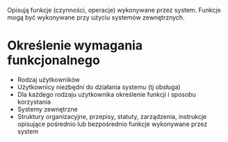 Opisują funkcje (czynności, operacje) wykonywane przez system. Funkcje mogą być wykonywane przy użyciu systemów zewnętrznych.

# Określenie wymagania funkcjonalnego
- Rodzaj użytkowników
- Użytkownicy niezbędni do działania systemu (tj obsługa)
- Dla każdego rodzaju użytkownika określenie funkcji i sposobu korzystania
- Systemy zewnętrzne
- Struktury organizacyjne, przepisy, statuty, zarządzenia, instrukcje opisujące pośrednio lub bezpośrednio funkcje wykonywane przez system